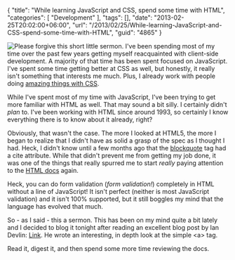 {
	"title": "While learning JavaScript and CSS, spend some time with HTML",
	"categories": [
		"Development"
	],
	"tags": [],
	"date": "2013-02-25T20:02:00+06:00",
	"url": "/2013/02/25/While-learning-JavaScript-and-CSS-spend-some-time-with-HTML",
	"guid": "4865"
}

<img src="http://static.raymondcamden.com/images/logo-html.png" style="float:left" /> Please forgive this short little sermon. I've been spending most of my time over the past few years getting myself reacquainted with client-side development. A majority of that time has been spent focused on JavaScript. I've spent some time getting better at CSS as well, but honestly, it really isn't something that interests me much. Plus, I already work with people doing <a href="http://html.adobe.com/webstandards/">amazing things with CSS</a>. 

While I've spent most of my time with JavaScript, I've been trying to get more familiar with HTML as well. That may sound a bit silly. I certainly didn't <i>plan</i> to. I've been working with HTML since around 1993, so certainly I know everything there is to know about it already, right?
<!--more-->
Obviously, that wasn't the case. The more I looked at HTML5, the more I began to realize that I didn't have as solid a grasp of the spec as I thought I had. Heck, I didn't know until a few months ago that the <a href="https://developer.mozilla.org/en-US/docs/HTML/Element/blockquote">blockquote</a> tag had a cite attribute. While that didn't prevent me from getting my job done, it was one of the things that really spurred me to start <i>really</i> paying attention to the <a href="https://developer.mozilla.org/en-US/docs/HTML/Element">HTML docs</a> again.

Heck, you can do form validation (<i>form validation!</i>) completely in HTML without a line of JavaScript! It isn't perfect (neither is most JavaScript validation) and it isn't 100% supported, but it still boggles my mind that the language has evolved that much.

So - as I said - this a sermon. This has been on my mind quite a bit lately and I decided to blog it tonight after reading an excellent blog post by Ian Devlin: <a href="http://www.iandevlin.com/blog/2013/02/html5/link">Link</a>. He wrote an interesting, in depth look at the simple &lt;a&gt; tag. 

Read it, digest it, and then spend some more time reviewing the docs.